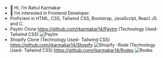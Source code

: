 - 👋 Hi, I’m Rahul Karmakar
- 👀 I’m interested in Frontend Developer.
- Proficient in HTML, CSS, Tailwind CSS, Bootstrap, JavaScript, React JS and C.
- Paytm Clone
 https://github.com/rkarmakar14/Paytm (Technology Used- Tailwind CSS)
 ![Paytm](https://user-images.githubusercontent.com/110077056/194805126-e2f4d75e-d653-438a-8d3f-1168959a5a57.jpeg)
- Shopify Clone (Technology Used- Tailwind CSS)
 https://github.com/rkarmakar14/Shopify
 ![Shopify](https://user-images.githubusercontent.com/110077056/194805074-3814255f-0f1f-4c8e-a0bd-090019cab52d.jpeg)
-Rode (Technology Used- Tailwind CSS)
https://github.com/rkarmakar14/Rodes
![Rodes](https://user-images.githubusercontent.com/110077056/194805192-5f356cd4-a269-432f-a1b0-560677efbbe9.jpeg)


